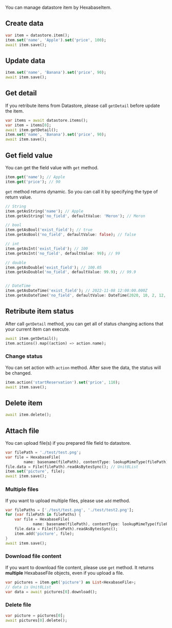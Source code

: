 You can manage datastore item by HexabaseItem.

## Create data

```dart
var item = datastore.item();
item.set('name', 'Apple').set('price', 100);
await item.save();
```

## Update data

```dart
item.set('name', 'Banana').set('price', 90);
await item.save();
```

## Get detail

If you retribute items from Datastore, please call `getDetail` before update the item.

```dart
var items = await datastore.items();
var item = items[0];
await item.getDetail();
item.set('name', 'Banana').set('price', 90);
await item.save();
```

## Get field value

You can get the field value with `get` method.

```dart
item.get('name'); // Apple
item.get('price'); // 90
```

`get` method returns dynamic. So you can call it by specifying the type of return value.

```dart
// String
item.getAsString('name'); // Apple
item.getAsString('no_field', defaultValue: 'Meron'); // Meron

// bool
item.getAsBool('exist_field'); // true
item.getAsBool('no_field', defaultValue: false); // false

// int
item.getAsInt('exist_field'); // 100
item.getAsInt('no_field', defaultValue: 99); // 99

// double
item.getAsDouble('exist_field'); // 100.05
item.getAsDouble('no_field', defaultValue: 99.9); // 99.9


// DateTime
item.getAsDateTime('exist_field'); // 2022-11-08 12:00:00.000Z
item.getAsDateTime('no_field', defaultValue: DateTime(2020, 10, 2, 12, 10);); // 2020-10-02 12:10:00.000Z
```

## Retribute item status

After call `getDetail` method, you can get all of status changing actions that your current item can execute.

```dart
await item.getDetail();
item.actions().map((action) => action.name);
```

### Change status

You can set action with `action` method. After save the data, the status will be changed.

```dart
item.action('startReservation').set('price', 110);
await item.save();
```

## Delete item

```dart
await item.delete();
```

## Attach file

You can upload file(s) if you prepared file field to datastore.

```dart
var filePath = './test/test.png';
var file = HexabaseFile(
		name: basename(filePath), contentType: lookupMimeType(filePath));
file.data = File(filePath).readAsBytesSync(); // Unit8List
item.set('picture', file);
await item.save();
```

### Multiple files

If you want to upload multiple files, please use `add` method.

```dart
var filePaths = ['./test/test.png', './test/test2.png'];
for (var filePath in filePaths) {
	var file = HexabaseFile(
			name: basename(filePath), contentType: lookupMimeType(filePath));
	file.data = File(filePath).readAsBytesSync();
	item.add('picture', file);
}
await item.save();
```

### Download file content

If you want to download file content, please use `get` method. It returns **multiple** HexabaseFile objects, even if you upload a file.

```dart
var pictures = item.get('picture') as List<HexabaseFile>;
// data is Unit8List
var data = await pictures[0].download();
```

### Delete file

```dart
var picture = pictures[0];
await pictures[0].delete();
```
